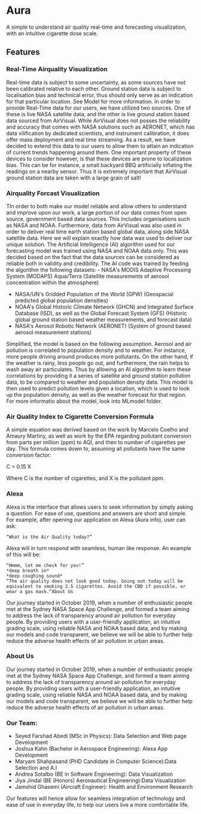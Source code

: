 # Aura

A simple to understand air quality real-time and forecasting visualization, with an intuitive cigarette dose scale.



## Features

### Real-Time Airquality Visualization

Real-time data is subject to some uncertainty, as some sources have not been calibrated relative to each other. Ground station data is subject to localisation bias and technical error, thus should only serve as an indication for that particular location. See Model for more information. In order to provide Real-Time data for our users, we have utilized two sources. One of these is live NASA satellite data, and the other is live ground station based data sourced from AirVisual. While AirVisual does not posses the reliability and accuracy that comes with NASA solutions such as AERONET, which has data vilification by dedicated scientists, and instrument calibration, it does offer mass deployment and real time streaming. As a result, we have decided to extend this data to our users to allow them to attain an indication of current trends happening around them. One important property of these devices to consider however, is that these devices are prone to localization bias. This can be for instance, a small backyard BBQ artificially inflating the readings on a nearby sensor. Thus it is extremely important that AirVisual ground station data are taken with a large grain of salt!


### Airquality Forcast Visualization 

TIn order to both make our model reliable and allow others to understand and improve upon our work, a large portion of our data comes from open source, government based data sources. This includes organisations such as NASA and NOAA. Furthermore, data from AirVisual was also used in order to deliver real time earth station based global data, along side NASA satellite data. Here we will explain exactly how data was used to deliver our unique solution. The Artificial Intelligence (AI) algorithm used for our forecasting model was trained using NASA and NOAA data only. This was decided based on the fact that the data sources can be considered as reliable both in validity and credibility. The AI code was trained by feeding the algorithm the following datasets:    - NASA's MODIS Adaptive Processing System (MODAPS) Aqua/Terra
    (Satellite measurements of aerosol concentration within the atmosphere)
- NASA/UN's Gridded Population of the World (GPW)
    (Geospacial predicted global population densities) 
- NOAA's Global Historic Climate Network (GHCN) and Integrated Surface Database (ISD), as well as the Global Forecast System (GFS)
    (Historic global ground station based weather measurements, and forecast data)
- NASA's Aerosol Robotic Network (AERONET)
    (System of ground based aerosol measurement stations)

 

Simplified, the model is based on the following assumption. Aerosol and air pollution is correlated to population density ​and to weather. For instance, more people driving around produces more pollutants. On the other hand, if the weather is rainy, less people go out, and furthermore, the rain helps to wash away air particulates. Thus by allowing an AI algorithm to learn these correlations by providing it a series of satellite and ground station pollution data, to be compared to weather and population density data. This model is then used to predict pollution levels given a location, which is used to look up the population density, as well as the weather forecast for that region. For more informatio about the model, look into MLmodel folder.

 
### Air Quality Index to Cigarette Conversion Formula

A simple equation was derived based on the work by Marcelo Coelho and Amaury Martiny, as well as work by the EPA regarding pollutant conversion from parts per million (ppm) to AQI, and then to number of cigarettes per day. This formula comes down to, assuming all pollutants have the same conversion factor:

C = 0.15 X

Where C is the number of cigarettes, and X is the pollutant ppm.

### Alexa

Alexa is the interface that allows users to seek information by simply asking a question. For ease of use, questions and answers are short and simple. For example, after opening our application on Alexa (Aura info), user can ask:

    “What is the Air Quality today?”

Alexa will in turn respond with seamless, human like response. An example of this will be:



    “Hmmm, let me check for you!”
    *deep breath in*
    *deep coughing sound*
    “The air quality does not look good today. Going out today will be equivalent to smoking 2.5 cigarettes. Avoid the CBD if possible, or wear a gas mask.”About Us

Our journey started in October 2019, when a number of enthusiastic people met at the Sydney NASA Space App Challenge, and formed a team aiming to address the lack of transparency around air pollution for everyday people. By providing users with a user-friendly application, an intuitive grading scale, using reliable NASA and NOAA based data, and by making our models and code transparent, we believe we will be able to further help reduce the adverse health effects of air pollution in urban areas.

 
### About Us

Our journey started in October 2019, when a number of enthusiastic people met at the Sydney NASA Space App Challenge, and formed a team aiming to address the lack of transparency around air pollution for everyday people. By providing users with a user-friendly application, an intuitive grading scale, using reliable NASA and NOAA based data, and by making our models and code transparent, we believe we will be able to further help reduce the adverse health effects of air pollution in urban areas.

### Our Team:

- Seyed Farshad Abedi (MSc in Physics): Data Selection and Web page Development
- Joshua Kahn (Bachelor in Aerospace Engineering): Alexa App Development
- Maryam Shahpasand (PHD Candidate in Computer Science):Data Selection and A.I
- Andrea Sotalbo (BE in Software Engineering): Data Visualization
- Jiya Jindal (BE (Honors) Aeronautical Engineering):Data Visualization
- Jamshid Ghasemi (Aircraft Engineer): Health and Environment Research


Our features will hence allow for seamless integration of technology and ease of use in everyday life, to help our users live a more comfortable life.




 
